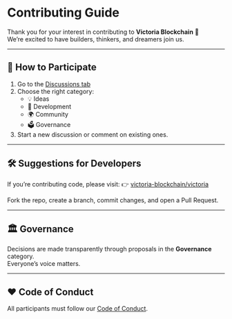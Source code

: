 # Contributing Guide

Thank you for your interest in contributing to **Victoria Blockchain** 💎  
We’re excited to have builders, thinkers, and dreamers join us.

---

## 🧭 How to Participate

1. Go to the [Discussions tab](../../discussions)
2. Choose the right category:
   - 💡 Ideas
   - 🧱 Development
   - 🌍 Community
   - 🗳 Governance
3. Start a new discussion or comment on existing ones.

---

## 🛠 Suggestions for Developers
If you’re contributing code, please visit:
👉 [victoria-blockchain/victoria](https://github.com/victoria-blockchain/victoria)

Fork the repo, create a branch, commit changes, and open a Pull Request.

---

## 🏛 Governance
Decisions are made transparently through proposals in the **Governance** category.  
Everyone’s voice matters.

---

## ❤️ Code of Conduct
All participants must follow our [Code of Conduct](./CODE_OF_CONDUCT.md).
